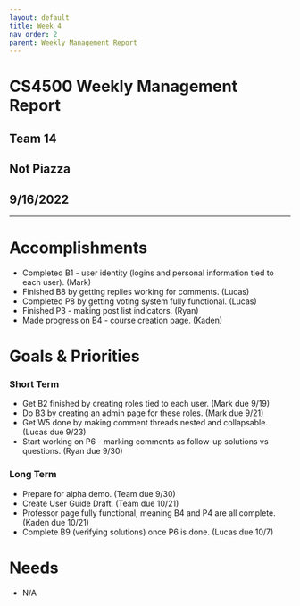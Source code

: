 ```yaml
---
layout: default
title: Week 4
nav_order: 2
parent: Weekly Management Report
---
```

# CS4500 Weekly Management Report 
## Team 14
## Not Piazza
## 9/16/2022
***

# Accomplishments
- Completed B1 - user identity (logins and personal information tied to each user). (Mark)
- Finished B8 by getting replies working for comments. (Lucas)
- Completed P8 by getting voting system fully functional. (Lucas)
- Finished P3 - making post list indicators. (Ryan)
- Made progress on B4 - course creation page. (Kaden) 

# Goals & Priorities
### Short Term
- Get B2 finished by creating roles tied to each user. (Mark due 9/19)
- Do B3 by creating an admin page for these roles. (Mark due 9/21)
- Get W5 done by making comment threads nested and collapsable. (Lucas due 9/23)
- Start working on P6 - marking comments as follow-up solutions vs questions. (Ryan due 9/30) 

### Long Term
- Prepare for alpha demo. (Team due 9/30)
- Create User Guide Draft. (Team due 10/21)
- Professor page fully functional, meaning B4 and P4 are all complete. (Kaden due 10/21)
- Complete B9 (verifying solutions) once P6 is done. (Lucas due 10/7)

# Needs
- N/A